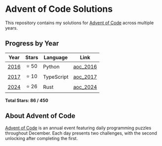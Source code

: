 # Advent of Code Solutions

This repository contains my solutions for [Advent of Code](https://adventofcode.com/) across multiple years.

## Progress by Year

| Year | Stars | Language | Link |
|------|:-----:|----------|------|
| [2016](https://adventofcode.com/2016) | ⭐ 50 | Python | [aoc_2016](aoc_2016) |
| [2017](https://adventofcode.com/2017) | ⭐ 10 | TypeScript | [aoc_2017](aoc_2017) |
| [2024](https://adventofcode.com/2024) | ⭐ 26 | Rust | [aoc_2024](aoc_2024) |

**Total Stars: 86 / 450**

## About Advent of Code

[Advent of Code](https://adventofcode.com/) is an annual event featuring daily programming puzzles throughout December. Each day presents two challenges, with the second unlocking after completing the first.
